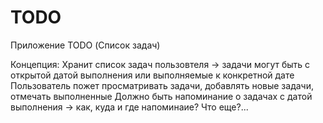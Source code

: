 # TODO
Приложение TODO (Список задач)

Концепция:
  Хранит список задач пользовтеля -> задачи могут быть с открытой датой выполнения или выполняемые к конкретной дате
  Пользователь пожет просматривать задачи, добавлять новые задачи, отмечать выполненные
  Должно быть напоминание о задачах с датой выполнения -> как, куда и где напоминаие?
  Что еще?...
 
  
